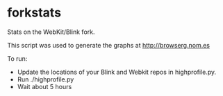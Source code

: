 forkstats
=========

Stats on the WebKit/Blink fork.

This script was used to generate the graphs at http://browserg.nom.es

To run:
* Update the locations of your Blink and Webkit repos in highprofile.py.
* Run ./highprofile.py
* Wait about 5 hours
